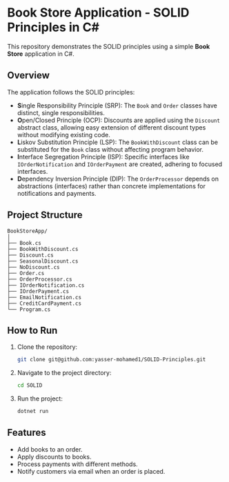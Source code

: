 # Book Store Application - SOLID Principles in C#

This repository demonstrates the SOLID principles using a simple **Book Store** application in C#.

## Overview

The application follows the SOLID principles:

- **S**ingle Responsibility Principle (SRP): The `Book` and `Order` classes have distinct, single responsibilities.
- **O**pen/Closed Principle (OCP): Discounts are applied using the `Discount` abstract class, allowing easy extension of different discount types without modifying existing code.
- **L**iskov Substitution Principle (LSP): The `BookWithDiscount` class can be substituted for the `Book` class without affecting program behavior.
- **I**nterface Segregation Principle (ISP): Specific interfaces like `IOrderNotification` and `IOrderPayment` are created, adhering to focused interfaces.
- **D**ependency Inversion Principle (DIP): The `OrderProcessor` depends on abstractions (interfaces) rather than concrete implementations for notifications and payments.

## Project Structure

```
BookStoreApp/
│
├── Book.cs
├── BookWithDiscount.cs
├── Discount.cs
├── SeasonalDiscount.cs
├── NoDiscount.cs
├── Order.cs
├── OrderProcessor.cs
├── IOrderNotification.cs
├── IOrderPayment.cs
├── EmailNotification.cs
├── CreditCardPayment.cs
└── Program.cs
```

## How to Run

1. Clone the repository:

   ```bash
   git clone git@github.com:yasser-mohamed1/SOLID-Principles.git
   ```

2. Navigate to the project directory:

   ```bash
   cd SOLID
   ```

3. Run the project:
   ```bash
   dotnet run
   ```

## Features

- Add books to an order.
- Apply discounts to books.
- Process payments with different methods.
- Notify customers via email when an order is placed.
